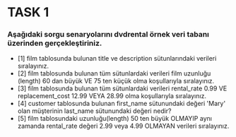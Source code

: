 # TASK 1

### Aşağıdaki sorgu senaryolarını dvdrental örnek veri tabanı üzerinden gerçekleştiriniz.

- [1] film tablosunda bulunan title ve description sütunlarındaki verileri sıralayınız.
- [2] film tablosunda bulunan tüm sütunlardaki verileri film uzunluğu (length) 60 dan büyük VE 75 ten küçük olma koşullarıyla sıralayınız.
- [3] film tablosunda bulunan tüm sütunlardaki verileri rental_rate 0.99 VE replacement_cost 12.99 VEYA 28.99 olma koşullarıyla sıralayınız.
- [4] customer tablosunda bulunan first_name sütunundaki değeri 'Mary' olan müşterinin last_name sütunundaki değeri nedir?
- [5] film tablosundaki uzunluğu(length) 50 ten büyük OLMAYIP aynı zamanda rental_rate değeri 2.99 veya 4.99 OLMAYAN verileri sıralayınız.
